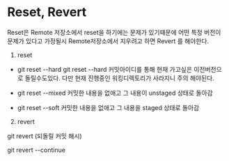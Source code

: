 # Reset, Revert 

Reset은 Remote 저장소에서 reset을 하기에는 문제가 있기때문에 어떤 특정 버전이 문제가 있다고 가정될시 Remote저장소에서 지우려고 하면 Revert 를 해야한다.

1. reset

- git reset --hard 
git reset --hard 커밋아이디를 통해 현재 가고싶은 이전버전으로 돌릴수도있다.
다만 현재 진행중인 워킹디렉토리가 사라지니 주의 해야된다.

- git reset --mixed 
커밋한 내용을 없애고 그 내용이 unstaged 상태로 돌아감

- git reset --soft 
커밋한 내용을 없애고 그 내용을 staged 상태로 돌아감

2. revert

git revert (되돌릴 커밋 해시)

git revert --continue
